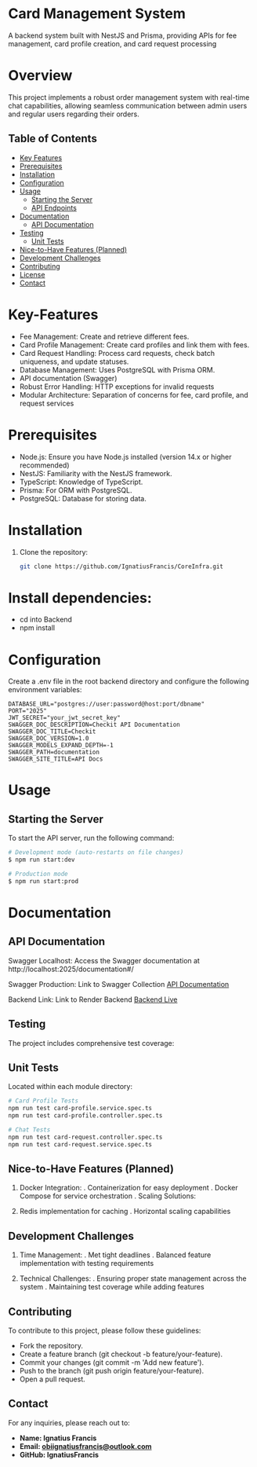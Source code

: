 # Card Management System

A backend system built with NestJS and Prisma, providing APIs for fee management, card profile creation, and card request processing

# Overview

This project implements a robust order management system with real-time chat capabilities, allowing seamless communication between admin users and regular users regarding their orders.

## Table of Contents

- [Key Features](#key-features)
- [Prerequisites](#prerequisites)
- [Installation](#installation)
- [Configuration](#configuration)
- [Usage](#usage)
  - [Starting the Server](#starting-the-server)
  - [API Endpoints](#api-endpoints)
- [Documentation](#documentation)
  - [API Documentation](#api-documentation)
- [Testing](#testing)
  - [Unit Tests](#unit-tests)
- [Nice-to-Have Features (Planned)](#nice-to-have-features-planned)
- [Development Challenges](#development-challenges)
- [Contributing](#contributing)
- [License](#license)
- [Contact](#contact)

# Key-Features

- Fee Management: Create and retrieve different fees.
- Card Profile Management: Create card profiles and link them with fees.
- Card Request Handling: Process card requests, check batch uniqueness, and update statuses.
- Database Management: Uses PostgreSQL with Prisma ORM.
- API documentation (Swagger)
- Robust Error Handling: HTTP exceptions for invalid requests
- Modular Architecture: Separation of concerns for fee, card profile, and request services

# Prerequisites

- Node.js: Ensure you have Node.js installed (version 14.x or higher recommended)
- NestJS: Familiarity with the NestJS framework.
- TypeScript: Knowledge of TypeScript.
- Prisma: For ORM with PostgreSQL.
- PostgreSQL: Database for storing data.

# Installation

1. Clone the repository:

   ```bash
   git clone https://github.com/IgnatiusFrancis/CoreInfra.git

   ```

# Install dependencies:

- cd into Backend
- npm install

# Configuration

Create a .env file in the root backend directory and configure the following environment variables:

```env
DATABASE_URL="postgres://user:password@host:port/dbname"
PORT="2025"
JWT_SECRET="your_jwt_secret_key"
SWAGGER_DOC_DESCRIPTION=Checkit API Documentation
SWAGGER_DOC_TITLE=Checkit
SWAGGER_DOC_VERSION=1.0
SWAGGER_MODELS_EXPAND_DEPTH=-1
SWAGGER_PATH=documentation
SWAGGER_SITE_TITLE=API Docs

```

# Usage

## Starting the Server

To start the API server, run the following command:

```bash
# Development mode (auto-restarts on file changes)
$ npm run start:dev

# Production mode
$ npm run start:prod

```

# Documentation

## API Documentation

Swagger Localhost: Access the Swagger documentation at http://localhost:2025/documentation#/

Swagger Production: Link to Swagger Collection [API Documentation](https://coreinfra.onrender.com/documentation#)

Backend Link: Link to Render Backend [Backend Live](https://coreinfra.onrender.com/api/v1)

## Testing

The project includes comprehensive test coverage:

## Unit Tests

Located within each module directory:

```bash
# Card Profile Tests
npm run test card-profile.service.spec.ts
npm run test card-profile.controller.spec.ts

# Chat Tests
npm run test card-request.controller.spec.ts
npm run test card-request.service.spec.ts

```

## Nice-to-Have Features (Planned)

1.  Docker Integration:
    . Containerization for easy deployment
    . Docker Compose for service orchestration
    . Scaling Solutions:

2.  Redis implementation for caching
    . Horizontal scaling capabilities

## Development Challenges

1.  Time Management:
    . Met tight deadlines
    . Balanced feature implementation with testing requirements

2.  Technical Challenges:
    . Ensuring proper state management across the system
    . Maintaining test coverage while adding features

## Contributing

To contribute to this project, please follow these guidelines:

- Fork the repository.
- Create a feature branch (git checkout -b feature/your-feature).
- Commit your changes (git commit -m 'Add new feature').
- Push to the branch (git push origin feature/your-feature).
- Open a pull request.

## Contact

For any inquiries, please reach out to:

- **Name: Ignatius Francis**
- **Email: obiignatiusfrancis@outlook.com**
- **GitHub: IgnatiusFrancis**

```

```
